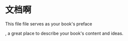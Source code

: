 # 文档啊

This file file serves as your book's preface

, a great place to describe your book's content and ideas.

